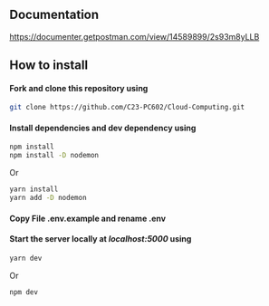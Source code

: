 ## Documentation

https://documenter.getpostman.com/view/14589899/2s93m8yLLB

## How to install

#### Fork and clone this repository using

```bash
git clone https://github.com/C23-PC602/Cloud-Computing.git
```

#### Install dependencies and dev dependency using

```bash
npm install
npm install -D nodemon
```

Or

```bash
yarn install
yarn add -D nodemon
```

#### Copy File .env.example and rename .env

#### Start the server locally at _localhost:5000_ using

```bash
yarn dev
```

Or

```bash
npm dev
```
